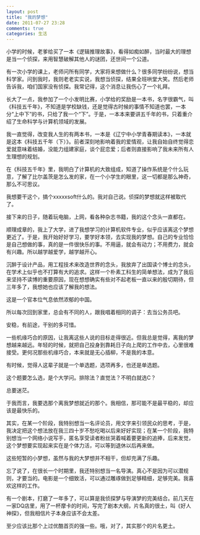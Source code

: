 ```yaml
---
layout: post
title: "我的梦想"
date: 2011-07-27 23:28
comments: true
categories: 生活
---
```

小学的时候，老爹给买了一本《逻辑推理故事》，看得如痴如醉，当时最大的理想是当一个侦探，来用智慧破解其他人的谜团，还世间一个公道。

有一次小学的课上，老师问所有同学，大家将来想做什么？很多同学纷纷说，想当科学家。问到我时，我则老老实实说，我想当侦探，结果全班哄堂大笑。然后老师告诉我，咱们国家没有侦探。我常记得，这个消息让我伤心了一个礼拜。

长大了一点，我参加了一个小发明比赛，小学给的奖励是一本书，名字很霸气，叫《科技五千年》，不知道是学校缺钱，还是觉得古时候的事情不知道也罢，一本分“上中下”的书，只给了我一个“下”。于是，一本本来要讲五千年的书，只着重介绍了生命科学与计算机领域的发展。

我一直觉得，改变我人生的有两本书，一本是《辽宁中小学青春期读本》，一本就是这本《科技五千年（下）》。前者深刻地影响着我的爱情观，让我自始自终觉得恋爱就意味着结婚，没能力组建家庭，谈个屁恋爱；后者则直接影响了我未来所有人生理想的规划。

在《科技五千年》里，我明白了计算机的大致组成，知道了操作系统是个什么玩意，了解了比尔盖茨是怎么发的家，在一个小学生的眼里，这一切都是那么神奇，那么不可思议。

我想要干这个，搞个xxxxxsoft什么的。我对自己说。侦探的梦想就这样被取代了。

接下来的日子，随着玩电脑，上网，看各种杂志书籍，我的这个念头一直都在。

顺理成章的，我上了大学，进了我想学习的计算机软件专业，似乎应该离这个梦想更近了。于是，我开始好好学习，要学好本领，去实现我的梦想。自己的专业恰恰是自己想做的事，真的是一件很快乐的事。不用逼，就会有动力；不用费力，就会有兴趣。所以越学越爱学，越学越开心。

沉醉于设计产品，用工程技术来改造世界的念头，我放弃了出国读个博士的念头，在学术上似乎也不打算有大的追求。这样一个朴素工科生的简单想法，成为了我后来坚持不读博的重要原因，现在想想确实有些对不起老板一直以来的殷切期待，但三年多了，我想她也应该了解我的想法。

这是一个官本位气息依然浓郁的中国。

所以每次回到家里，总会有不同的人，跟我唱着相同的调子：去当公务员吧。

安稳，有前途，干别的多可惜。

一些机缘巧合的原因，让我离这些人说的目标走得很近。但我总是觉得，离我的梦想越来越远。年轻的时候，就把自己投身到靠耗日子向上爬的工作中去，心里很难接受。更何况那些机缘巧合，本来就是无心插柳，不是我的本意。

有时候，觉得人这辈子就是一个单选题，选项再多，也还是单选题。

这个题要怎么选，是个大学问。排除法？直觉法？不明白就选C？

总要迷茫。

于我而言，我要选那个离我梦想就近的那个。我相信，那可能不是最平稳的，却应该是最快乐的。

其实，在某一个阶段，我特别想当一名评论员，用文字来引领民众的思考，于是，我决定把这个想法放在我三四十岁不愁吃喝以后来好好实现；在某一个阶段，我特别想当一个网络小说写手，匿名享受读者粉丝哭着喊着要更新的追捧，后来发觉，这个梦想要实现起来实在是个体力活，可以等到退休以后再来做。

这些短暂的小梦想，虽然与我的大梦想并不相干，但却充满了乐趣。

忘了说了，在很长一个时期里，我还特别想当一名导演。真心不是因为可以潜规则，才要当的。电影是一个细致活，可以通过雕琢做到足够精细，足够完美。我喜欢这样的工作。

有一个剧本，打磨了一年多了，可以算是我侦探梦与导演梦的完美结合。前几天在一家DQ店里，用了一杯摩卡的时间，写完了剧本大纲，片名真的很土，叫《好人神探》，但我相信片子本身应该不会太差。

至少应该比那个上过优酷首页的强一些。哦，对了，其实那个的片名更土。